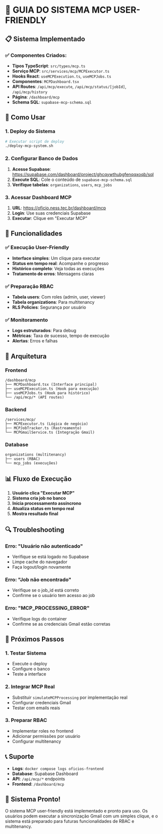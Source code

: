 # 🎯 GUIA DO SISTEMA MCP USER-FRIENDLY

## 📋 **Sistema Implementado**

### **✅ Componentes Criados:**
- **Tipos TypeScript**: `src/types/mcp.ts`
- **Serviço MCP**: `src/services/mcp/MCPExecutor.ts`
- **Hooks React**: `useMCPExecution.ts`, `useMCPJobs.ts`
- **Componentes**: `MCPDashboard.tsx`
- **API Routes**: `/api/mcp/execute`, `/api/mcp/status/[jobId]`, `/api/mcp/history`
- **Página**: `/dashboard/mcp`
- **Schema SQL**: `supabase-mcp-schema.sql`

## 🚀 **Como Usar**

### **1. Deploy do Sistema**
```bash
# Executar script de deploy
./deploy-mcp-system.sh
```

### **2. Configurar Banco de Dados**
1. **Acesse Supabase**: https://supabase.com/dashboard/project/ghcqywthubgfenqqxoqb/sql
2. **Execute SQL**: Cole o conteúdo de `supabase-mcp-schema.sql`
3. **Verifique tabelas**: `organizations`, `users`, `mcp_jobs`

### **3. Acessar Dashboard MCP**
1. **URL**: https://oficio.ness.tec.br/dashboard/mcp
2. **Login**: Use suas credenciais Supabase
3. **Executar**: Clique em "Executar MCP"

## 🎯 **Funcionalidades**

### **✅ Execução User-Friendly**
- **Interface simples**: Um clique para executar
- **Status em tempo real**: Acompanhe o progresso
- **Histórico completo**: Veja todas as execuções
- **Tratamento de erros**: Mensagens claras

### **✅ Preparação RBAC**
- **Tabela users**: Com roles (admin, user, viewer)
- **Tabela organizations**: Para multitenancy
- **RLS Policies**: Segurança por usuário

### **✅ Monitoramento**
- **Logs estruturados**: Para debug
- **Métricas**: Taxa de sucesso, tempo de execução
- **Alertas**: Erros e falhas

## 🔧 **Arquitetura**

### **Frontend**
```
/dashboard/mcp
├── MCPDashboard.tsx (Interface principal)
├── useMCPExecution.ts (Hook para execução)
├── useMCPJobs.ts (Hook para histórico)
└── /api/mcp/* (API routes)
```

### **Backend**
```
/services/mcp/
├── MCPExecutor.ts (Lógica de negócio)
├── MCPJobTracker.ts (Rastreamento)
└── MCPGmailService.ts (Integração Gmail)
```

### **Database**
```
organizations (multitenancy)
├── users (RBAC)
└── mcp_jobs (execuções)
```

## 📊 **Fluxo de Execução**

1. **Usuário clica "Executar MCP"**
2. **Sistema cria job no banco**
3. **Inicia processamento assíncrono**
4. **Atualiza status em tempo real**
5. **Mostra resultado final**

## 🔍 **Troubleshooting**

### **Erro: "Usuário não autenticado"**
- Verifique se está logado no Supabase
- Limpe cache do navegador
- Faça logout/login novamente

### **Erro: "Job não encontrado"**
- Verifique se o job_id está correto
- Confirme se o usuário tem acesso ao job

### **Erro: "MCP_PROCESSING_ERROR"**
- Verifique logs do container
- Confirme se as credenciais Gmail estão corretas

## 🎯 **Próximos Passos**

### **1. Testar Sistema**
- Execute o deploy
- Configure o banco
- Teste a interface

### **2. Integrar MCP Real**
- Substituir `simulateMCPProcessing` por implementação real
- Configurar credenciais Gmail
- Testar com emails reais

### **3. Preparar RBAC**
- Implementar roles no frontend
- Adicionar permissões por usuário
- Configurar multitenancy

## 📞 **Suporte**

- **Logs**: `docker compose logs oficios-frontend`
- **Database**: Supabase Dashboard
- **API**: `/api/mcp/*` endpoints
- **Frontend**: `/dashboard/mcp`

## 🎉 **Sistema Pronto!**

O sistema MCP user-friendly está implementado e pronto para uso. Os usuários podem executar a sincronização Gmail com um simples clique, e o sistema está preparado para futuras funcionalidades de RBAC e multitenancy.



